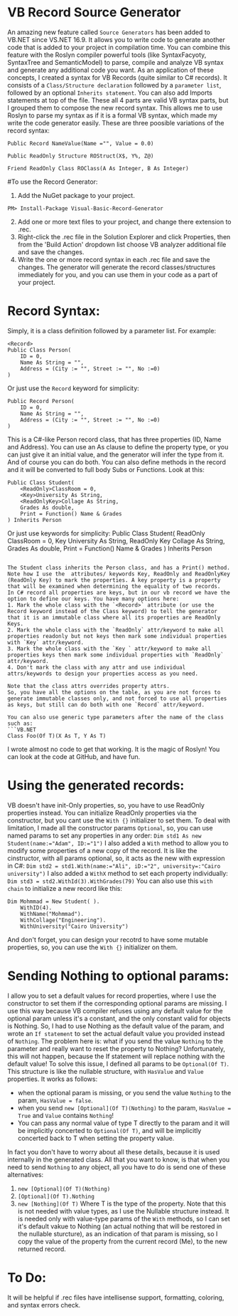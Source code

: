 # VB Record Source Generator
An amazing new feature called `Source Generators` has been added to VB.NET since VS.NET 16.9. It allows you to write code to generate another code that is added to your project in compilation time. 
You can combine this feature with the Roslyn compiler powerful tools (like SyntaxFacyoty, SyntaxTree and SemanticModel) to parse, compile and analyze VB syntax and generate any additional code you want. As an application of these concepts, I created a syntax for VB Records (quite similar to C# records). It consists of a `Class/Structure declaration` followed by a `parameter list`, followed by an optional `Inherits statement`. You can also add Imports statements at top of the file. 
These all 4 parts are valid VB syntax parts, but I grouped them to compose the new record syntax. This allows me to use Roslyn to parse my syntax as if it is a formal VB syntax, which made my write the code generator easily.
These are three poosible variations of the record syntax:
```VB.NET
Public Record NameValue(Name ="", Value = 0.0)
```

```VB.NET
Public ReadOnly Structure ROStruct(X$, Y%, Z@)
```

```VB.NET
Friend ReadOnly Class ROClass(A As Integer, B As Integer)
```

 #To use the Record Generator:
1. Add the NuGet package to your project.
```
PM> Install-Package Visual-Basic-Record-Generator
```

2. Add one or more text files to your project, and change there extension to .rec.
3. Right-click the .rec file in the Solution Explorer and click Properties, then from the 'Build Action' dropdown list choose VB analyzer additional file and save the changes.
4. Write the one or more record syntax in each .rec file and save the changes. The generator will generate the record classes/structures immediately for you, and you can use them in your code as a part of your project. 

# Record Syntax:
Simply, it is a class definition followed by a parameter list. For example:
```VB.NET
<Record>
Public Class Person(
    ID = 0, 
    Name As String = "", 
    Address = (City := "", Street := "", No :=0)
)
```

Or just use the `Record` keyword for simplicity:
```VB.NET
Public Record Person(
    ID = 0, 
    Name As String = "", 
    Address = (City := "", Street := "", No :=0)
)
```

This is a C#-like Person record class, that has three properties (ID, Name and Address). You can use an As clause to define the property type, or you can just give it an initial value, and the generator will infer the type from it. And of course you can do both.
You can also define methods in the record and it will be converted to full body Subs or Functions. Look at this:
```VB.NET
Public Class Student(
    <ReadOnly>ClassRoom = 0,
    <Key>University As String,
    <ReadOnlyKey>Collage As String,
    Grades As double, 
    Print = Function() Name & Grades
) Inherits Person
```

Or just use keywords for simplicity:
Public Class Student(
    ReadOnly ClassRoom = 0,
    Key University As String,
    ReadOnly Key Collage As String,
    Grades As double, 
    Print = Function() Name & Grades
) Inherits Person
```

The Student class inherits the Person class, and has a Print() method.
Note how I use the  attributes/ keywords Key, ReadOnly and ReadOnlyKey (ReadOnly Key) to mark the properties. A key property is a property that will be examined when determining the equality of two records. 
In C# record all properties are keys, but in our vb record we have the option to define our keys. You have many options here:
1. Mark the whole class with the `<Record>` attribute (or use the Record keyword instead of the Class keyword) to tell the generator that it is an immutable class where all its properties are ReadOnly Keys.
2. Mark the whole class with the `ReadOnly` attr/keyword to make all properties readonly but not keys then mark some individual properties with `Key` attr/keyword. 
3. Mark the whole class with the `Key ` attr/keyword to make all properties keys then mark some individual properties with `ReadOnly` attr/keyword.
4. Don't mark the class with any attr and use individual attrs/keywords to design your properties access as you need.

Note that the class attrs overrides property attrs.
So, you have all the options on the table, as you are not forces to generate immutable classes only, and not forced to use all properties as keys, but still can do both with one `Record` attr/keyword.

You can also use generic type parameters after the name of the class such as:
```VB.NET
Class Foo(Of T)(X As T, Y As T)
```

I wrote almost no code to get that working. It is the magic of Roslyn! You can look at the code at GitHub, and have fun.

# Using the generated records:
VB doesn't have init-Only properties, so, you have to use ReadOnly properties instead. You can initialize ReadOnly properties via the constructor, but you cant use the `With {}` initializer to set them. To deal with limitation, I made all the constructor params `Optional`, so, you can use named params to set any properties in any order:
`Dim std1 As new Student(name:="Adam", ID:="1")`
I also added a `With` method to allow you to modify some properties of a new copy of the record. It is like the cinstructor, with all params optional, so, it acts as the new with expression in C#:
`Dim std2 = std1.With(name:="Ali", iD:="2", university=:"Cairo university")`
I also added a `WithX` method to set each property individually:
`Dim std3 = std2.WithId(3).WithGrades(79)`
You can also use this `with chain` to initialize a new record like this:
```VB.NET
Dim Mohmmad = New Student( ).
    WithID(4).       
    WithName("Mohmmad").
    WithCollage("Engineering").
    WithUniversity("Cairo University")
```

And don't forget, you can design your recotrd to have some mutable properties, so, you can use the `With {}` initializer on them.

# Sending Nothing to optional params:
I allow you to set a default values for record properties, where I use the constructor to set them if the corresponding optional params are missing. I use this way because VB compiler refuses using any default value for the optional param unless it's a constant, and the only constant valid for objects is Nothing. So, I had to use Nothing as the default value of the param, and wrote an `If statement` to set the actual default value you provided instead of `Nothing`. The problem here is: what if you send the value `Nothing` to the parameter and really want to reset the property to Nothing? Unfortunately, this will not happen, because the If statement will replace nothing with the default value!
To solve this issue, I defined all params to be `Optional(Of T)`. This structure is like the nullable structure, with `HasValue` and `Value` properties. It works as follows:
- when the optional param is missing, or you send the value `Nothing` to the param, `HasValue = false`.
- when you send `new [Optional](Of T)(Nothing)` to the param, `HasValue = True` and `Value` contains `Nothing`!
- You can pass any normal value of type T directly to the param and it will be implicitly concerted to `Optional(Of T)`, and will be implicitly concerted back to T when setting the property value.

In fact you don't have to worry about all these details, because it is used internally in the generated class. All that you want to know, is that when you need to send `Nothing` to any object, all you have to do is send one of these alternatives:
1. `new [Optional](Of T)(Nothing)`
2. `[Optional](Of T).Nothing`
3. `new [Nothing](Of T)`
Where T is the type of the property.
Note that this is not needed with value types, as I use the Nullable structure instead. It is needed only with value-type params of the `With` methods, so I can set it's default vakue to Nothing (an actual nothing that will be restored in the nullable sturcture), as an indication of that param is missing, so I copy the value of the property from the current record (Me), to the new returned record.

# To Do:
It will be helpful if .rec files have intellisense support, formatting, coloring, and syntax errors check.
